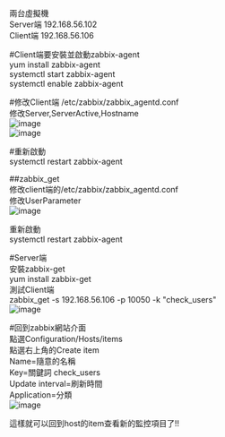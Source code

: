 兩台虛擬機  
Server端 192.168.56.102  
Client端 192.168.56.106  

#Client端要安裝並啟動zabbix-agent  
yum install zabbix-agent  
systemctl start zabbix-agent  
systemctl enable zabbix-agent  

#修改Client端 /etc/zabbix/zabbix_agentd.conf  
修改Server,ServerActive,Hostname  
![image]()  
![image]()  

#重新啟動  
systemctl restart zabbix-agent  


##zabbix_get  
修改client端的/etc/zabbix/zabbix_agentd.conf  
修改UserParameter  
![image]()  

重新啟動  
systemctl restart zabbix-agent  

#Server端  
安裝zabbix-get  
yum install zabbix-get  
測試Client端  
zabbix_get -s 192.168.56.106 -p 10050 -k "check_users"  
![image]()  

#回到zabbix網站介面  
點選Configuration/Hosts/items  
點選右上角的Create item  
Name=隨意的名稱  
Key=關鍵詞 check_users  
Update interval=刷新時間  
Application=分類  
![image]()  


這樣就可以回到host的item查看新的監控項目了!!  



